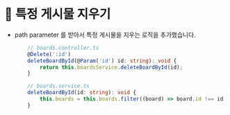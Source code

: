 # 🔔 특정 게시물 지우기

- path parameter 를 받아서 특정 게시물을 지우는 로직을 추가했습니다.
    ```ts
        // boards.controller.ts
        @Delete(':id')
        deleteBoardById(@Param('id') id: string): void {
            return this.boardsService.deleteBoardById(id);
        }
    ```
    ```ts
        // boards.service.ts
        deleteBoardById(id: string): void {
            this.boards = this.boards.filter((board) => board.id !== id);
        }
    ```